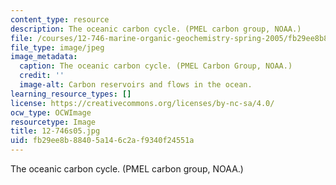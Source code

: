 ```yaml
---
content_type: resource
description: The oceanic carbon cycle. (PMEL carbon group, NOAA.)
file: /courses/12-746-marine-organic-geochemistry-spring-2005/fb29ee8b88405a146c2af9340f24551a_12-746s05.jpg
file_type: image/jpeg
image_metadata:
  caption: The oceanic carbon cycle. (PMEL Carbon Group, NOAA.)
  credit: ''
  image-alt: Carbon reservoirs and flows in the ocean.
learning_resource_types: []
license: https://creativecommons.org/licenses/by-nc-sa/4.0/
ocw_type: OCWImage
resourcetype: Image
title: 12-746s05.jpg
uid: fb29ee8b-8840-5a14-6c2a-f9340f24551a
---
```

The oceanic carbon cycle. (PMEL carbon group, NOAA.)